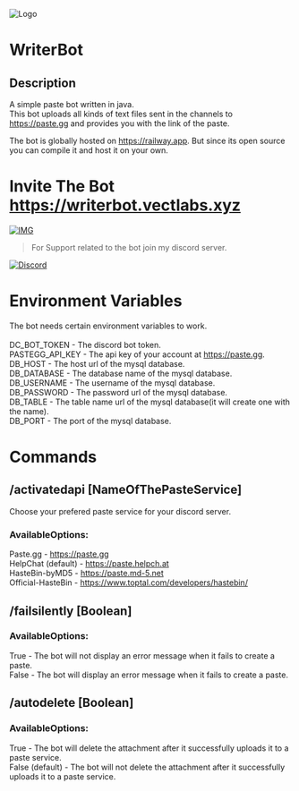 ![Logo](https://i.imgur.com/C4Ef8fT.png)
# WriterBot
## Description
A simple paste bot written in java.\
This bot uploads all kinds of text files sent in the channels to https://paste.gg and provides you with the link of the paste.

The bot is globally hosted on https://railway.app. But since its open source you can compile it and host it on your own.
# Invite The Bot https://writerbot.vectlabs.xyz
[![IMG](https://i.imgur.com/iQmbKEe.png)](https://writerbot.vectlabs.xyz)

>For Support related to the bot join my discord server.

[![Discord](https://discord.com/api/guilds/928525879087362050/widget.png?style=banner4)](https://discord.vectlabs.xyz)
# Environment Variables
The bot needs certain environment variables to work.\
\
DC_BOT_TOKEN - The discord bot token.\
PASTEGG_API_KEY - The api key of your account at https://paste.gg.
DB_HOST - The host url of the mysql database.\
DB_DATABASE - The database name of the mysql database.\
DB_USERNAME - The username of the mysql database.\
DB_PASSWORD - The password url of the mysql database.\
DB_TABLE - The table name url of the mysql database(it will create one with the name).\
DB_PORT - The port of the mysql database.

# Commands
## /activatedapi [NameOfThePasteService]
Choose your prefered paste service for your discord server.
### AvailableOptions:
Paste.gg - https://paste.gg \
HelpChat (default) - https://paste.helpch.at \
HasteBin-byMD5 - https://paste.md-5.net \
Official-HasteBin - https://www.toptal.com/developers/hastebin/

## /failsilently [Boolean]
### AvailableOptions:
True - The bot will not display an error message when it fails to create a paste.\
False - The bot will display an error message when it fails to create a paste.

## /autodelete [Boolean]
### AvailableOptions:
True - The bot will delete the attachment after it successfully uploads it to a paste service.\
False (default) - The bot will not delete the attachment after it successfully uploads it to a paste service.





